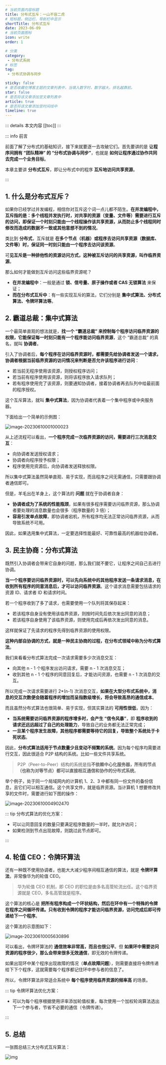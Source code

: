 ```yaml
---
# 当前页面内容标题
title: 分布式互斥：一山不容二虎
# 短标题，侧边栏、导航栏中显示
shortTitle: 分布式互斥
date: 2023-06-09
# 当前页面图标
icon: write
order: 1

# 分类
category:
 - 分布式系统
# 标签
tag:
 - 分布式协调与同步

sticky: false
# 是否收藏在博客主题的文章列表中，当填入数字时，数字越大，排名越靠前。
star: false
# 是否将该文章添加至文章列表中
article: true
# 是否将该文章添加至时间线中
timeline: true
---
```



::: details 本文内容
[[toc]]
:::


::: info 前言

前面了解了分布式的基础知识，接下来就要逐一去攻破它们。首先要讲的是 **让程序间拥有 “团队精神” 的 “分布式协调与同步”**，也就是 **如何让程序通过协作共同去完成一个业务目标**。

本章主要讲 **分布式互斥**，即让分布式中的程序 **互斥地访问共享资源**。

:::

## 1. 什么是分布式互斥？

如果你已经学过并发编程，相信你对互斥这个词一点儿都不陌生。**在并发编程中，互斥指的是：多个线程并发执行时，对共享的资源（变量、文件等）需要进行互斥的访问，即保证一个时刻只能由一个线程操作该共享资源，从而防止多个线程同时修改而造成的数据不一致或其他意想不到的情况**。

类比到 **分布式**，互斥就是 **在多个节点（机器）或程序去访问共享资源（数据库、文件等）时，保证同一时刻只能由一个程序去访问该资源**。

可**见互斥是一种排他性的资源访问方式，这种被互斥访问的共享资源，叫作临界资源**。

那么如何才能做到互斥访问这些临界资源呢？

- **在并发编程中**：一般是通过 **锁、信号量、原子操作或者 CAS 无锁算法** 来保证；
- **而在分布式互斥中**：有一些实现互斥的算法，它们分别是 **集中式算法、分布式算法、令牌环算法等**。

## 2. 霸道总裁：集中式算法

一个最简单直观的想法就是，**找一个 “霸道总裁” 来控制每个程序访问临界资源的权限，它能保证每一时刻只能有一个程序能访问临界资源**，这个 “霸道总裁” 的真名，就叫 **协调者**。

引入了协调者后，**每个程序在访问临界资源时，都需要先给协调者发送一个请求，协调者根据当前临界资源的访问情况来判断是否允许该程序进行访问**：

- 若当前无程序使用该资源，则授权程序访问；
- 若当前有程序使用该资源，则将该程序放入请求队列；
- 若有程序使用完了该资源，则要通知协调者，接着协调者再去队列中给最前面的程序授权。

这个互斥算法，就叫 **集中式算法**，因为协调者代表着一个集中程序或中央服务器。

下面给出一个简单的示例图：

![image-20230610001000023](https://run-notes.oss-cn-beijing.aliyuncs.com/notes/202306100010771.png)

从上述流程可以看出，**一个程序完成一次临界资源的访问，需要进行三次消息交互**：

- 向协调者发送授权请求；
- 协调者向程序授予权限；
- 程序使用完资源后，向协调者发送释放权限。

所以集中式算法虽然简单直观、易于实现，而且程序之间无需通信，只需要跟协调者通信即可。

但是，羊毛出在羊身上，这个算法的 **问题** 就在于协调者自身：

- **协调者成为了系统的性能瓶颈**，如果有很多程序需要访问临界资源，那么协调者要处理的消息数量也会很多（程序数量的 3 倍）；
- **容易引发单点故障**，即协调者宕机，所有程序均无法正常访问临界资源，从而导致系统不可用。

因此，如果选用集中式算法，一定要选择性能最好、可靠性最高的机器给协调者。

## 3. 民主协商：分布式算法

既然引入协调者会带来它自身的问题，那么我们就不要它，让程序之间自己去进行协调。

**当一个程序要访问临界资源时，可以先向系统中的其他程序发送一条请求消息，在收到所有程序的同意消息后，才可以访问临界资源**。这个请求消息需要包括请求的资源 ID、请求者 ID 和请求时间。

若一个程序收到了多了请求，也需要使用一个队列将其保存起来：

- 若该程序自身没有使用该临界资源，则按时间先后依次发出同意的消息；
- 若该程序自身使用了该临界资源，则使用完成后再依次发出同意的消息。

这样就保证了先请求的程序先得到临界资源的使用权限。

**这种内部自协调的方式，就是一种民主协商的过程，在分布式领域中称为分布式算法**。

我们来看看分布式算法完成一次请求需要多少次消息交互：

- 向其他 n - 1 个程序发出访问请求，需要 n - 1 次消息交互；
- 收到其他 n - 1 个程序的同意回复后，才能访问资源，也需要 n - 1 次消息的交互。

所以完成一次请求需要进行 2*(n-1) 次消息交互，**如果在大型分布式系统中，消息的交互次数便会随着程序的增加而呈指数级增长，将会导致高昂的通信成本**。

而且虽然分布式算法也很简单、易于实现，但其实算法的 **可用性很低**，因为：

- **当系统需要访问临界资源的程序增多时，会产生 “信令风暴”**，即 **程序收到的请求还远远超过了自己的处理能力**，导致自己的业务都无法正常完成；
- **一旦某个程序发生故障，其他程序都需要等待它的回复，导致整个系统处于卡死状态**。

因此，**分布式算法适用于节点数量少且变动不频繁的系统**。因为每个程序均需要进行交互，因此很适合 P2P 结构的系统。比如一些文件共享系统。

> P2P（Peer-to-Peer）结构的系统是指**不依赖中心化服务器，所有的节点（也称为对等节点）都可以直接相互通信和协作的分布式系统**。

举个例子，处于同一个局域网内的计算机 1、2、3 中都有同一份文件的备份信息，且它们可以相互通信。这个共享文件，就是临界资源。当计算机 1 想要修改共享的文件时，需要进行如下图的操作：

![image-20230610004902470](https://run-notes.oss-cn-beijing.aliyuncs.com/notes/202306100049639.png)

::: tip 分布式算法的优化方案：

- 可以让同意回复的数量只要满足程序数量的一半时，就允许访问；
- 如果检测到节点出现故障，则跳过此节点即可。

:::

## 4. 轮值 CEO：令牌环算法

还有一种既不使用协调者，也能大大减少程序间相互通信的算法，就是 **令牌环算法**，非常像华为的轮值 CEO。

> 华为轮值 CEO 机制，即 CEO 的职位是由多名高管轮流出任。这个临界资源就是 CEO，多名高管就是程序。

这个算法的核心是 **把所有程序构成一个环状结构，然后在环中有一个特殊的令牌在程序之间循环传递。只有收到令牌的程序才能访问临界资源，访问完成后即可传递给下一个程序**。

这个算法的示意图如下：

![image-20230610005630896](https://run-notes.oss-cn-beijing.aliyuncs.com/notes/202306100056780.png)

可以看出，令牌环算法的 **通信效率非常高，而且也很公平**。但 **如果环中需要访问资源的程序很少，那么会带来很多无效通信**，即无效的令牌传递。

如果出现环中某个程序出现故障的情况（**单点故障问题**），则需要直接将令牌传递给下下个程序，这就需要每个程序都记住环中参与者的信息了。

所以，令牌环算法非常适合系统中 **每个程序使用临界资源的频率高** 的场景。

::: tip 令牌环算法优化方案：

- 可以为每个程序根据使用评率添加轮值权重，每次使用一个加权轮询算法选出下一个参与者，节省不必要的通信（令牌传递）。

:::

## 5. 总结

一张图总结三大分布式互斥算法：

![img](https://run-notes.oss-cn-beijing.aliyuncs.com/notes/202306100109159.png)


